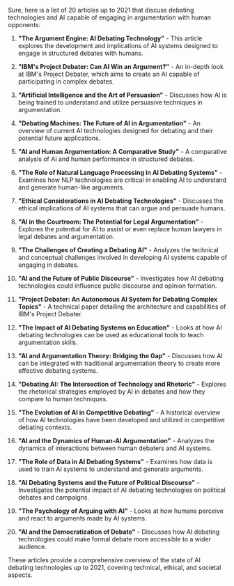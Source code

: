 Sure, here is a list of 20 articles up to 2021 that discuss debating technologies and AI capable of engaging in argumentation with human opponents:

1. **"The Argument Engine: AI Debating Technology"** - This article explores the development and implications of AI systems designed to engage in structured debates with humans.
   
2. **"IBM's Project Debater: Can AI Win an Argument?"** - An in-depth look at IBM's Project Debater, which aims to create an AI capable of participating in complex debates.

3. **"Artificial Intelligence and the Art of Persuasion"** - Discusses how AI is being trained to understand and utilize persuasive techniques in argumentation.

4. **"Debating Machines: The Future of AI in Argumentation"** - An overview of current AI technologies designed for debating and their potential future applications.

5. **"AI and Human Argumentation: A Comparative Study"** - A comparative analysis of AI and human performance in structured debates.

6. **"The Role of Natural Language Processing in AI Debating Systems"** - Examines how NLP technologies are critical in enabling AI to understand and generate human-like arguments.

7. **"Ethical Considerations in AI Debating Technologies"** - Discusses the ethical implications of AI systems that can argue and persuade humans.

8. **"AI in the Courtroom: The Potential for Legal Argumentation"** - Explores the potential for AI to assist or even replace human lawyers in legal debates and argumentation.

9. **"The Challenges of Creating a Debating AI"** - Analyzes the technical and conceptual challenges involved in developing AI systems capable of engaging in debates.

10. **"AI and the Future of Public Discourse"** - Investigates how AI debating technologies could influence public discourse and opinion formation.

11. **"Project Debater: An Autonomous AI System for Debating Complex Topics"** - A technical paper detailing the architecture and capabilities of IBM's Project Debater.

12. **"The Impact of AI Debating Systems on Education"** - Looks at how AI debating technologies can be used as educational tools to teach argumentation skills.

13. **"AI and Argumentation Theory: Bridging the Gap"** - Discusses how AI can be integrated with traditional argumentation theory to create more effective debating systems.

14. **"Debating AI: The Intersection of Technology and Rhetoric"** - Explores the rhetorical strategies employed by AI in debates and how they compare to human techniques.

15. **"The Evolution of AI in Competitive Debating"** - A historical overview of how AI technologies have been developed and utilized in competitive debating contexts.

16. **"AI and the Dynamics of Human-AI Argumentation"** - Analyzes the dynamics of interactions between human debaters and AI systems.

17. **"The Role of Data in AI Debating Systems"** - Examines how data is used to train AI systems to understand and generate arguments.

18. **"AI Debating Systems and the Future of Political Discourse"** - Investigates the potential impact of AI debating technologies on political debates and campaigns.

19. **"The Psychology of Arguing with AI"** - Looks at how humans perceive and react to arguments made by AI systems.

20. **"AI and the Democratization of Debate"** - Discusses how AI debating technologies could make formal debate more accessible to a wider audience.

These articles provide a comprehensive overview of the state of AI debating technologies up to 2021, covering technical, ethical, and societal aspects.